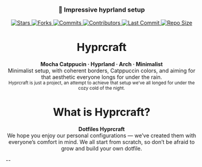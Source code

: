 <h3 align="center">🍂 Impressive hyprland setup</h3>

<p align="center">
  <a href="https://github.com/zephardev/hyprcraft/stargazers">
    <img src="https://img.shields.io/github/stars/zephardev/hyprcraft?style=for-the-badge&label=Stars&labelColor=1e1e2e&color=cba6f7&logo=starship&logoColor=white" alt="Stars" />
  </a>
  <a href="https://github.com/zephardev/hyprcraft/network/members">
    <img src="https://img.shields.io/github/forks/zephardev/hyprcraft?style=for-the-badge&label=Forks&labelColor=1e1e2e&color=eba0ac&logo=matrix&logoColor=white" alt="Forks" />
  </a>
  <a href="https://github.com/zephardev/hyprcraft/commits">
    <img src="https://img.shields.io/github/commit-activity/y/zephardev/hyprcraft?style=for-the-badge&label=Commits&labelColor=1e1e2e&color=f5c2e7&logo=nixos&logoColor=white" alt="Commits" />
  </a>
  <a href="https://github.com/zephardev/hyprcraft/graphs/contributors">
    <img src="https://img.shields.io/github/contributors/zephardev/hyprcraft?style=for-the-badge&label=Contributors&labelColor=1e1e2e&color=f9e2af&logo=openstack&logoColor=white" alt="Contributors" />
  </a>
  <a href="https://github.com/zephardev/hyprcraft/commits/master">
    <img src="https://img.shields.io/github/last-commit/zephardev/hyprcraft?style=for-the-badge&label=Last%20Commit&labelColor=1e1e2e&color=eba0ac&logo=codeberg&logoColor=white" alt="Last Commit" />
  </a>
  <a href="https://github.com/zephardev/hyprcraft">
    <img src="https://img.shields.io/github/repo-size/zephardev/hyprcraft?style=for-the-badge&label=Repo%20Size&labelColor=1e1e2e&color=f5c2e7&logo=appwrite&logoColor=white" alt="Repo Size" />
  </a>
</p>

<h1 align="center">Hyprcraft</h1>

<p align="center">
  <b>Mocha Catppucin · Hyprland · Arch · Minimalist</b> 
  <br>Minimalist setup, with coherent borders, Catppuccin colors, and aiming for that aesthetic everyone longs for under the rain.</br>
  <sub>Hyprcraft is just a project, an attempt to achieve that setup we've all longed for under the cozy cold of the night.</sub>
</p>
<h1 align="center">What is Hyprcraft?</h1>

<p align="center">
  <b>Dotfiles Hyprcraft</b>
  <br>We hope you enjoy our personal configurations — we’ve created them with everyone’s comfort in mind. We all start
  from scratch, so don’t be afraid to grow and build your own dotfile.</br>
  <sub></suYou are more than welcome to use this as a base if you wish. We truly hope you enjoy all of this.b>
</p>

--
